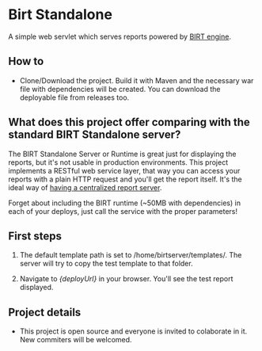 # Birt Standalone

A simple web servlet which serves reports powered by [BIRT engine](http://www.eclipse.org/birt/).

## How to

- Clone/Download the project. Build it with Maven and the necessary war file with dependencies will be created. You can download the deployable file from releases too.

## What does this project offer comparing with the standard BIRT Standalone server?

The BIRT Standalone Server or Runtime is great just for displaying the reports, but it's not usable in production environments. This project implements a RESTful web service layer, that way you can access your reports with a plain HTTP request and you'll get the report itself. It's the ideal way of [having a centralized report server](http://stackoverflow.com/questions/19051144/taking-advantage-of-birt-standalone-runtime). 

Forget about including the BIRT runtime (~50MB with dependencies) in each of your deploys, just call the service with the proper parameters!

## First steps

1. The default template path is set to /home/birtserver/templates/. The server will try to copy the test template to that folder.

2. Navigate to *{deployUrl}* in your browser. You'll see the test report displayed.

## Project details

- This project is open source and everyone is invited to colaborate in it. New commiters will be welcomed.
